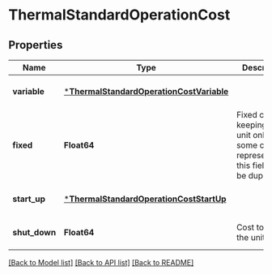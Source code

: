 # ThermalStandardOperationCost

## Properties

Name | Type | Description | Notes
------------ | ------------- | ------------- | -------------
**variable** | [***ThermalStandardOperationCostVariable**](ThermalStandardOperationCostVariable.md) |  | [default to nothing]
**fixed** | **Float64** | Fixed cost of keeping the unit online. For some cost represenations this field can be duplicative | [default to nothing]
**start_up** | [***ThermalStandardOperationCostStartUp**](ThermalStandardOperationCostStartUp.md) |  | [default to nothing]
**shut_down** | **Float64** | Cost to turn the unit off | [default to nothing]

[[Back to Model list]](../README.md#models) [[Back to API list]](../README.md#api-endpoints) [[Back to README]](../README.md)
